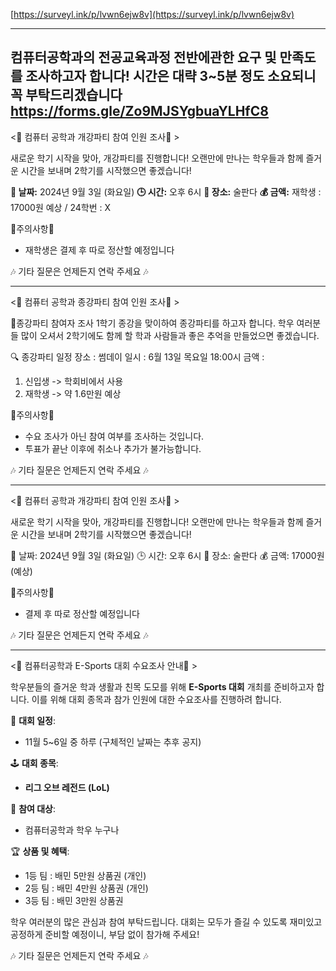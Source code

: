 [https://surveyl.ink/p/lvwn6ejw8v](https://surveyl.ink/p/lvwn6ejw8v)

---
컴퓨터공학과의 전공교육과정 전반에관한 요구 및 만족도를 조사하고자 합니다!
시간은 대략 3~5분 정도 소요되니 꼭 부탁드리겠습니다
https://forms.gle/Zo9MJSYgbuaYLHfC8
---

<🔔 컴퓨터 공학과 개강파티 참여 인원 조사🔔 >

새로운 학기 시작을 맞아, 개강파티를 진행합니다! 
오랜만에 만나는 학우들과 함께 즐거운 시간을 보내며 2학기를 시작했으면 좋겠습니다!

**📅 날짜:** 2024년 9월 3일 (화요일)
**🕒 시간:** 오후 6시
**📍 장소:** 술판다
**💰 금액:** 재학생 : 17000원 예상 / 24학번 : X

🚫주의사항🚫
- 재학생은 결제 후 따로 정산할 예정입니다

🎶 기타 질문은 언제든지 연락 주세요 🎶

---
<🔔 컴퓨터 공학과 종강파티 참여 인원 조사🔔 >

📢종강파티 참여자 조사
1학기 종강을 맞이하여 종강파티를 하고자 합니다. 학우 여러분들 많이 오셔서 2학기에도 함께 할 학과 사람들과 좋은 추억을 만들었으면 좋겠습니다.

🔍 종강파티 일정
장소 : 썸데이
일시 : 6월 13일 목요일 18:00시
금액 : 
1. 신입생 -> 학회비에서 사용
2. 재학생 -> 약 1.6만원 예상

🚫주의사항🚫
 - 수요 조사가 아닌 참여 여부를 조사하는 것입니다.
 - 투표가 끝난 이후에 취소나 추가가 불가능합니다.
 
🎶 기타 질문은 언제든지 연락 주세요 🎶

---

<🔔 컴퓨터 공학과 개강파티 참여 인원 조사🔔 >

새로운 학기 시작을 맞아, 개강파티를 진행합니다!
오랜만에 만나는 학우들과 함께 즐거운 시간을 보내며 2학기를 시작했으면 좋겠습니다!

📅 날짜: 2024년 9월 3일 (화요일)
🕒 시간: 오후 6시
📍 장소: 술판다
💰 금액:  17000원 (예상)

🚫주의사항🚫
- 결제 후 따로 정산할 예정입니다

🎶 기타 질문은 언제든지 연락 주세요 🎶

---
<🔔 컴퓨터공학과 E-Sports 대회 수요조사 안내🔔 >

학우분들의 즐거운 학과 생활과 친목 도모를 위해 **E-Sports 대회** 개최를 준비하고자 합니다. 이를 위해 대회 종목과 참가 인원에 대한 수요조사를 진행하려 합니다.

 📅 **대회 일정**:  
- 11월 5~6일 중 하루 (구체적인 날짜는 추후 공지)

🕹 **대회 종목**:  
- **리그 오브 레전드 (LoL)**  

 📌 **참여 대상**:  
- 컴퓨터공학과 학우 누구나

 🏆 **상품 및 혜택**:  
- 1등 팀 : 배민 5만원 상품권 (개인)
- 2등 팀 : 배민 4만원 상품권 (개인)
- 3등 팀 : 배민 3만원 상품권 

학우 여러분의 많은 관심과 참여 부탁드립니다. 대회는 모두가 즐길 수 있도록 재미있고 공정하게 준비할 예정이니, 부담 없이 참가해 주세요!

🎶 기타 질문은 언제든지 연락 주세요 🎶